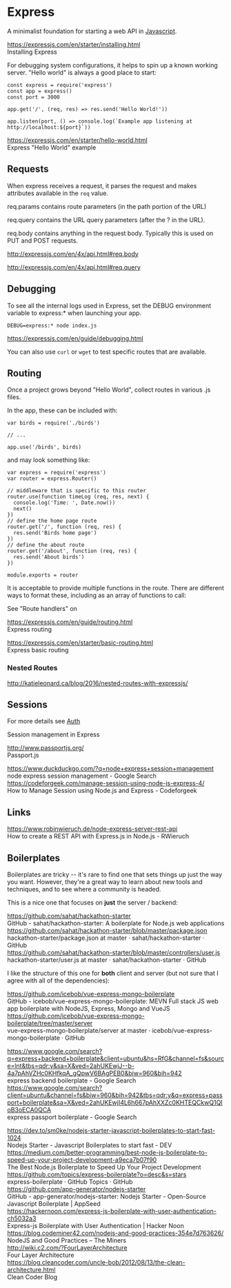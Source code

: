 # Express

A minimalist foundation for starting a web API in [Javascript](../javascript/index.md). 

https://expressjs.com/en/starter/installing.html  
Installing Express  

For debugging system configurations, it helps to spin up a known working server. "Hello world" is always a good place to start:

```
const express = require('express')
const app = express()
const port = 3000

app.get('/', (req, res) => res.send('Hello World!'))

app.listen(port, () => console.log(`Example app listening at http://localhost:${port}`))
```

https://expressjs.com/en/starter/hello-world.html  
Express "Hello World" example  

## Requests 

When express receives a request, it parses the request and makes attributes available in the `req` value. 

req.params contains route parameters (in the path portion of the URL)

req.query contains the URL query parameters (after the ? in the URL).

req.body contains anything in the request body. Typically this is used on PUT and POST requests.

http://expressjs.com/en/4x/api.html#req.body

http://expressjs.com/en/4x/api.html#req.query

## Debugging

To see all the internal logs used in Express, set the DEBUG environment variable to express:* when launching your app.

    DEBUG=express:* node index.js

https://expressjs.com/en/guide/debugging.html

You can also use `curl` or `wget` to test specific routes that are available. 

## Routing

Once a project grows beyond "Hello World", collect routes in various .js files. 

In the app, these can be included with:

```
var birds = require('./birds')

// ...

app.use('/birds', birds)
```

and may look something like:

```
var express = require('express')
var router = express.Router()

// middleware that is specific to this router
router.use(function timeLog (req, res, next) {
  console.log('Time: ', Date.now())
  next()
})
// define the home page route
router.get('/', function (req, res) {
  res.send('Birds home page')
})
// define the about route
router.get('/about', function (req, res) {
  res.send('About birds')
})

module.exports = router

```

It is acceptable to provide multiple functions in the route. There are different ways to format these, including as an array of functions to call:

See "Route handlers" on 

https://expressjs.com/en/guide/routing.html  
Express routing  

https://expressjs.com/en/starter/basic-routing.html  
Express basic routing  

### Nested Routes

http://katieleonard.ca/blog/2016/nested-routes-with-expressjs/


## Sessions

For more details see [Auth](auth.md)

Session management in Express

http://www.passportjs.org/  
Passport.js  

https://www.duckduckgo.com/?q=node+express+session+management  
node express session management - Google Search  
https://codeforgeek.com/manage-session-using-node-js-express-4/  
How to Manage Session using Node.js and Express - Codeforgeek  


## Links

https://www.robinwieruch.de/node-express-server-rest-api  
How to create a REST API with Express.js in Node.js - RWieruch  


## Boilerplates

Boilerplates are tricky -- it's rare to find one that sets things up just the way you want. However, they're a great way to learn about new tools and techniques, and to see where a community is headed. 

This is a nice one that focuses on **just** the server / backend:

https://github.com/sahat/hackathon-starter  
GitHub - sahat/hackathon-starter: A boilerplate for Node.js web applications  
https://github.com/sahat/hackathon-starter/blob/master/package.json  
hackathon-starter/package.json at master · sahat/hackathon-starter · GitHub  
https://github.com/sahat/hackathon-starter/blob/master/controllers/user.js  
hackathon-starter/user.js at master · sahat/hackathon-starter · GitHub  

I like the structure of this one for **both** client and server (but not sure that I agree with all of the dependencies):

https://github.com/icebob/vue-express-mongo-boilerplate  
GitHub - icebob/vue-express-mongo-boilerplate: MEVN Full stack JS web app boilerplate with NodeJS, Express, Mongo and VueJS  
https://github.com/icebob/vue-express-mongo-boilerplate/tree/master/server  
vue-express-mongo-boilerplate/server at master · icebob/vue-express-mongo-boilerplate · GitHub  

https://www.google.com/search?q=express+backend+boilerplate&client=ubuntu&hs=RfG&channel=fs&source=lnt&tbs=qdr:y&sa=X&ved=2ahUKEwjJ--b-4a7pAhVZHc0KHfkqA_gQpwV6BAgPEB0&biw=960&bih=942  
express backend boilerplate - Google Search  
https://www.google.com/search?client=ubuntu&channel=fs&biw=960&bih=942&tbs=qdr:y&q=express+passport+boilerplate&sa=X&ved=2ahUKEwjI4L6h667pAhXXZc0KHTEQCkwQ1QIoB3oECA0QCA  
express passport boilerplate - Google Search  
  
https://dev.to/sm0ke/nodejs-starter-javascript-boilerplates-to-start-fast-1024  
Nodejs Starter - Javascript Boilerplates to start fast - DEV  
https://medium.com/better-programming/best-node-js-boilerplate-to-speed-up-your-project-development-a9eca7b07f90  
The Best Node.js Boilerplate to Speed Up Your Project Development  
https://github.com/topics/express-boilerplate?o=desc&s=stars  
express-boilerplate · GitHub Topics · GitHub  
https://github.com/app-generator/nodejs-starter  
GitHub - app-generator/nodejs-starter: Nodejs Starter - Open-Source Javascript Boilerplate | AppSeed  
https://hackernoon.com/express-js-boilerplate-with-user-authentication-ch5032a3  
Express-js Boilerplate with User Authentication | Hacker Noon  
https://blog.codeminer42.com/nodejs-and-good-practices-354e7d763626/  
NodeJS and Good Practices – The Miners  
http://wiki.c2.com/?FourLayerArchitecture  
Four Layer Architecture  
https://blog.cleancoder.com/uncle-bob/2012/08/13/the-clean-architecture.html  
Clean Coder Blog  
  
